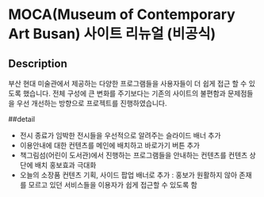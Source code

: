 # MOCA(Museum of Contemporary Art Busan) 사이트 리뉴얼 (비공식)

## Description
부산 현대 미술관에서 제공하는 다양한 프로그램들을 사용자들이 더 쉽게 접근 할 수 있도록 했습니다.
전체 구성에 큰 변화를 주기보다는 기존의 사이트의 불편함과 문제점들을 우선 개선하는 방향으로 프로젝트를 진행하였습니다.

##detail
* 전시 종료가 임박한 전시들을 우선적으로 알려주는 슬라이드 배너 추가
* 이용안내에 대한 컨텐츠를 메인에 배치하고 바로가기 버튼 추가
* 책그림섬(어린이 도서관)에서 진행하는 프로그램들을 안내하는 컨텐츠를 컨텐츠 상단에 배치 홍보효과 극대화
* 오늘의 소장품 컨텐츠 기획, 사이드 팝업 배너로 추가 : 홍보가 원활하지 않아 존재를 모르고 있던 서비스들을 이용자가 쉽게 접근할 수 있도록 함
